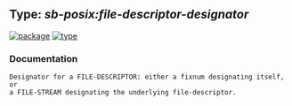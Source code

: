 ## Type: ***sb-posix:file-descriptor-designator***
[![package](https://img.shields.io/badge/Package-SB--POSIX-5f9ea0.svg?style=social&colorA=999999)](../) [![type](https://img.shields.io/badge/Type-Type-5f9ea0.svg?style=social&colorA=999999)](../#type) 
### Documentation
```
Designator for a FILE-DESCRIPTOR: either a fixnum designating itself, or
a FILE-STREAM designating the underlying file-descriptor.
```
